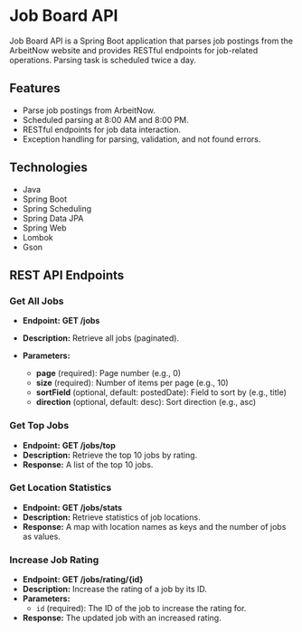# Job Board API


Job Board API is a Spring Boot application that parses job postings from the ArbeitNow 
website and provides RESTful endpoints for job-related operations. Parsing task is scheduled twice a day.

## Features

- Parse job postings from ArbeitNow.
- Scheduled parsing at 8:00 AM and 8:00 PM.
- RESTful endpoints for job data interaction.
- Exception handling for parsing, validation, and not found errors.

## Technologies

- Java
- Spring Boot
- Spring Scheduling
- Spring Data JPA
- Spring Web
- Lombok
- Gson

## REST API Endpoints

### Get All Jobs

- **Endpoint:** **GET /jobs**

- **Description:** Retrieve all jobs (paginated).

- **Parameters:**
    - **page** (required): Page number (e.g., 0)
    - **size** (required): Number of items per page (e.g., 10)
    - **sortField** (optional, default: postedDate): Field to sort by (e.g., title)
    - **direction** (optional, default: desc): Sort direction (e.g., asc)

### Get Top Jobs

- **Endpoint:** **GET /jobs/top**
- **Description:** Retrieve the top 10 jobs by rating.
- **Response:** A list of the top 10 jobs.

### Get Location Statistics

- **Endpoint:** **GET /jobs/stats**
- **Description:** Retrieve statistics of job locations.
- **Response:** A map with location names as keys and the number of jobs as values.

### Increase Job Rating

- **Endpoint:** **GET /jobs/rating/{id}**
- **Description:** Increase the rating of a job by its ID.
- **Parameters:**
    - `id` (required): The ID of the job to increase the rating for.
- **Response:** The updated job with an increased rating.
